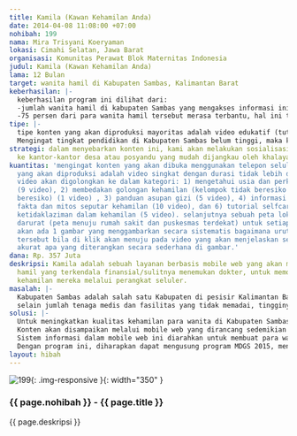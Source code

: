 ```yaml
---
title: Kamila (Kawan Kehamilan Anda)
date: 2014-04-08 11:08:00 +07:00
nohibah: 199
nama: Mira Trisyani Koeryaman
lokasi: Cimahi Selatan, Jawa Barat
organisasi: Komunitas Perawat Blok Maternitas Indonesia
judul: Kamila (Kawan Kehamilan Anda)
lama: 12 Bulan
target: wanita hamil di Kabupaten Sambas, Kalimantan Barat
keberhasilan: |-
  keberhasilan program ini dilihat dari:
  -jumlah wanita hamil di kabupaten Sambas yang mengakses informasi ini minimal ada 10 orang per hari, berarti 300 orang perbulan, dan 3600 orang dalam setahun.
  -75 persen dari para wanita hamil tersebut merasa terbantu, hal ini terlihat dari jawaban poling sederhana yang kami siapkan di web tersebut (agar poling menarik untuk diisi, kami akan menyediakan paket hadiah peralatan perawatan bayi bagi responden terpilih).
tipe: |-
  tipe konten yang akan diproduksi mayoritas adalah video edukatif (tutorial), peta lokasi kondisi gawat darurat (peta jalan rumah sakit/puskesmas).
  Mengingat tingkat pendidikan di Kabupaten Sambas belum tinggi, maka konten teks akan diminimalisir, akan dialihkan ke dalam bentuk gambar yang mudah dicerna.
strategi: dalam menyebarkan konten ini, kami akan melakukan sosialisasi dan roadshow
  ke kantor-kantor desa atau posyandu yang mudah dijangkau oleh khalayak.
kuantitas: 'mengingat konten yang akan dibuka menggunakan telepon seluler, maka video
  yang akan diproduksi adalah video singkat dengan durasi tidak lebih dari 3 menit.
  video akan digolongkan ke dalam kategori: 1) mengetahui usia dan perkembangan janin
  (9 video), 2) membedakan golongan kehamilan (kelompok tidak beresiko atau kelompok
  beresiko) (1 video) , 3) panduan asupan gizi (5 video), 4) informasi untuk membedakan
  fakta dan mitos seputar kehamilan (10 video), dan 6) tutorial selfcare jika menghadapi
  ketidaklaziman dalam kehamilan (5 video). selanjutnya sebuah peta lokasi kondisi
  darurat (peta menuju rumah sakit dan puskesmas terdekat) untuk setiap kategori video,
  akan ada 1 gambar yang menggambarkan secara sistematis bagaimana urutan video. gambar
  tersebut bila di klik akan menuju pada video yang akan menjelaskan secara lebih
  akurat apa yang diterangkan secara sederhana di gambar.'
dana: Rp. 357 Juta
deskripsi: Kamila adalah sebuah layanan berbasis mobile web yang akan membantu wanita
  hamil yang terkendala finansial/sulitnya menemukan dokter, untuk memonitor perkembangan
  kehamilan mereka melalui perangkat seluler.
masalah: |-
  Kabupaten Sambas adalah salah satu Kabupaten di pesisir Kalimantan Barat. Kabupaten yang berbatasan langsung dengan Malaysia dan berpenduduk 501.149 jiwa ini memiliki jumlah dokter spesialis kandungan yang tidak memadai, yakni 2 orang, demikian pula jumlah bidan yang hanya 1 orang per kecamatan. Belum lagi, fasilitas yang tidak memadai serta sulitnya akses masyarakat untuk menjangkaunya. Tidak mengherankan jika angka kematian Ibu di kabupaten ini menduduki posisi tiga besar se provinsi Kalbar yakni 17 kasus per seratus ribu, dan jumlah kematian bayi neonatal yang tertinggi yakni 82 kasus per seratus ribu kelahiran.
  selain jumlah tenaga medis dan fasilitas yang tidak memadai, tingginya angka kematian ini juga turut dipengaruhi oleh rendahnya pengetahuan para ibu tentang kehamilan mereka.
solusi: |-
  Untuk meningkatkan kualitas kehamilan para wanita di Kabupaten Sambas salah satunya adalah dengan memberikan informasi kehamilan melalui perangkat seluler, karena ternyata perkembangan teknologi informasi di kabupaten ini berjalan cepat, ditandai dengan semakin banyaknya masyarakat yang memiliki telepon pintar dan semakin baiknya kualitas data internet yang disediakan operator seluler.
  Konten akan disampaikan melalui mobile web yang dirancang sedemikian rupa sehingga para wanita hamil dapat mengetahui usia kandungan, golongan kehamilan (kelompok beresiko/tidak), mengetahui perkembangan janin dan mendeteksi aktivitas janin, panduan asupan gizi, bahkan informasi untuk membedakan fakta dan mitos kehamilan.
  Sistem informasi dalam mobile web ini diarahkan untuk membuat para wanita hamil dapat melakukan selfcare jika menghadapi ketidaklaziman dalam kehamilan.
  Dengan program ini, diharapkan dapat mengusung program MDGS 2015, mengurangi angka kematian Ibu dan Bayi.
layout: hibah
---
```


![199](/static/img/hibahcms/199.png){: .img-responsive }{: width="350" }

### {{ page.nohibah }} - {{ page.title }}

{{ page.deskripsi }}
